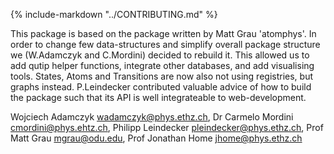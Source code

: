 {% include-markdown "../CONTRIBUTING.md" %}


This package is based on the package written by Matt Grau 'atomphys'. In order to change few data-structures and simplify overall package structure we (W.Adamczyk and C.Mordini) decided to rebuild it. This allowed us to add qutip helper functions, integrate other databases, and add visualising tools. States, Atoms and Transitions are now also not using registries, but graphs instead. P.Leindecker contributed valuable advice of how to build the package such that its API is well integrateable to web-development.

Wojciech Adamczyk <wadamczyk@phys.ethz.ch>,
Dr Carmelo Mordini <cmordini@phys.ehtz.ch>, Philipp Leindecker <pleindecker@phys.ethz.ch>,
Prof Matt Grau <mgrau@odu.edu>, Prof Jonathan Home <jhome@phys.ethz.ch>